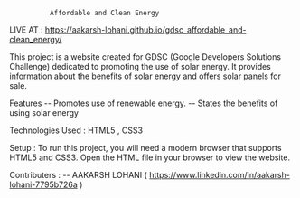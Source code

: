               Affordable and Clean Energy

LIVE AT : https://aakarsh-lohani.github.io/gdsc_affordable_and-clean_energy/

This project is a website created for GDSC (Google Developers Solutions Challenge) dedicated to promoting the use of solar energy. 
It provides information about the benefits of solar energy and offers solar panels for sale.

Features
 -- Promotes use of renewable energy.
 -- States the benefits of using solar energy

Technologies Used :
HTML5 , CSS3

Setup :
To run this project, you will need a modern browser that supports HTML5 and CSS3. Open the HTML file in your browser to view the website.

Contributers :
 -- AAKARSH LOHANI ( https://www.linkedin.com/in/aakarsh-lohani-7795b726a )

